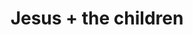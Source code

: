 ---
pid: ls96
title: Jesus + the children
location_transcription: Logan Square
coordinates: "[-75.17028228495, 39.957681669639]"
zipcode: '19403'
gen_neighborhood: 
neighborhood: 
outside_phl: 'Norristown PA '
age: '53'
age_range: 50-59
instagram: 
image_file_name: ls_96.jpg
proposal_transcription: Bring the children to me!
topic: Person,Religion,Youth
topic_summary: 0, 0, 0
type: Other No Form
keywords_other: tender and mild, jesus, children
credit: Janet Cosier
image_labels: Bring the children to me !
twitter: 
facebook: 
permalink: "/monuments/ls96/"
layout: item-page
---